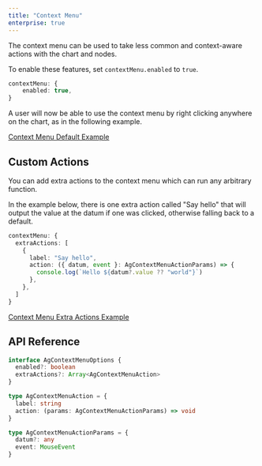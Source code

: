 ```yaml
---
title: "Context Menu"
enterprise: true
---
```


The context menu can be used to take less common and context-aware actions with the chart and nodes.

To enable these features, set `contextMenu.enabled` to `true`.

```ts
contextMenu: {
    enabled: true,
}
```

A user will now be able to use the context menu by right clicking anywhere on the chart, as in the following example.

[Context Menu Default Example](https://plnkr.co/edit/X6S0PRHImP6YIfaN?open=main.js&preview)

## Custom Actions

You can add extra actions to the context menu which can run any arbitrary function.

In the example below, there is one extra action called "Say hello" that will output the value at the datum if one was clicked, otherwise falling back to a default.

```ts
contextMenu: {
  extraActions: [
    {
      label: "Say hello",
      action: ({ datum, event }: AgContextMenuActionParams) => {
        console.log(`Hello ${datum?.value ?? "world"}`)
      },
    },
  ]
}
```

[Context Menu Extra Actions Example](https://plnkr.co/edit/cDJ3D6Z6N1sCgnBB?open=main.js&preview)

## API Reference

<!-- TODO: replace with usual api reference component -->

```ts
interface AgContextMenuOptions {
  enabled?: boolean
  extraActions?: Array<AgContextMenuAction>
}

type AgContextMenuAction = {
  label: string
  action: (params: AgContextMenuActionParams) => void
}

type AgContextMenuActionParams = {
  datum?: any
  event: MouseEvent
}
```

<!-- <interface-documentation interfaceName='AgContextMenuOptions' config='{ "showSnippets": false, "lookupRoot": "charts-api" }'></interface-documentation> -->
